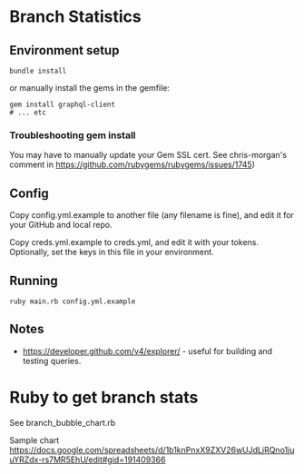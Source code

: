# Branch Statistics


## Environment setup

```
bundle install
```

or manually install the gems in the gemfile:

```
gem install graphql-client
# ... etc
```

### Troubleshooting gem install

You may have to manually update your Gem SSL cert.
See chris-morgan's comment in
https://github.com/rubygems/rubygems/issues/1745)


## Config

Copy config.yml.example to another file (any filename is fine), and edit it for your GitHub and local repo.

Copy creds.yml.example to creds.yml, and edit it with your tokens.  Optionally, set the keys in this file in your environment.


## Running

```
ruby main.rb config.yml.example
```


## Notes

* https://developer.github.com/v4/explorer/ - useful for building and testing queries.


# Ruby to get branch stats

See branch_bubble_chart.rb

Sample chart https://docs.google.com/spreadsheets/d/1b1knPnxX9ZXV26wUJdLjRQno1juuYRZdx-rs7MR5EhU/edit#gid=191409366
